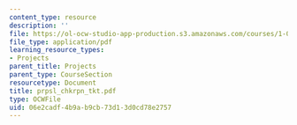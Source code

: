 ```yaml
---
content_type: resource
description: ''
file: https://ol-ocw-studio-app-production.s3.amazonaws.com/courses/1-054-mechanics-and-design-of-concrete-structures-spring-2004/06e2cadf4b9ab9cb73d13d0cd78e2757_prpsl_chkrpn_tkt.pdf
file_type: application/pdf
learning_resource_types:
- Projects
parent_title: Projects
parent_type: CourseSection
resourcetype: Document
title: prpsl_chkrpn_tkt.pdf
type: OCWFile
uid: 06e2cadf-4b9a-b9cb-73d1-3d0cd78e2757
---
```

